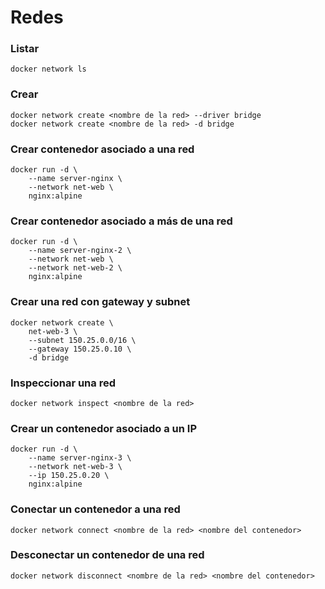 # Redes

### Listar
```
docker network ls
```

### Crear
```
docker network create <nombre de la red> --driver bridge
docker network create <nombre de la red> -d bridge
```
### Crear contenedor asociado a una red
```
docker run -d \
    --name server-nginx \
    --network net-web \
    nginx:alpine
```

### Crear contenedor asociado a más de una red
```
docker run -d \
    --name server-nginx-2 \
    --network net-web \
    --network net-web-2 \
    nginx:alpine
```
### Crear una red con gateway y subnet
```
docker network create \
    net-web-3 \
    --subnet 150.25.0.0/16 \
    --gateway 150.25.0.10 \
    -d bridge
```

### Inspeccionar una red
```
docker network inspect <nombre de la red>
```
### Crear un contenedor asociado a un IP
```
docker run -d \
    --name server-nginx-3 \
    --network net-web-3 \
    --ip 150.25.0.20 \
    nginx:alpine
```

### Conectar un contenedor a una red
```
docker network connect <nombre de la red> <nombre del contenedor>
```

### Desconectar un contenedor de una red
```
docker network disconnect <nombre de la red> <nombre del contenedor>
```